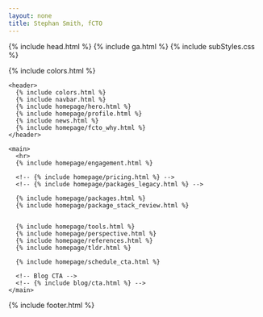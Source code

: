 ```yaml
---
layout: none
title: Stephan Smith, fCTO
---
```


{% include head.html %}
{% include ga.html %}
{% include subStyles.css %}

<body>

  <!-- {% include svgs.html %} -->
  {% include colors.html %}

  <div class="container py-3">
  
    <header>
      {% include colors.html %}
      {% include navbar.html %}
      {% include homepage/hero.html %}
      {% include homepage/profile.html %}
      {% include news.html %}
      {% include homepage/fcto_why.html %}
    </header>

    <main>
      <hr>
      {% include homepage/engagement.html %}

      <!-- {% include homepage/pricing.html %} -->
      <!-- {% include homepage/packages_legacy.html %} -->

      {% include homepage/packages.html %}
      {% include homepage/package_stack_review.html %}
    

      {% include homepage/tools.html %}
      {% include homepage/perspective.html %}
      {% include homepage/references.html %} 
      {% include homepage/tldr.html %}

      {% include homepage/schedule_cta.html %}

      <!-- Blog CTA -->
      <!-- {% include blog/cta.html %} -->
    </main>

  {% include footer.html %}
